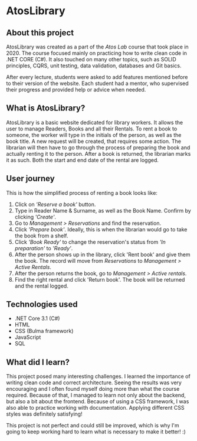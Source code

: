 # AtosLibrary

## About this project
AtosLibrary was created as a part of the *Atos Lab* course that took place in 2020. The course focused mainly on practicing how to write clean code in .NET CORE (C#). It also touched on many other topics, such as SOLID principles, CQRS, unit testing, data validation, databases and Git basics.

After every lecture, students were asked to add features mentioned before to their version of the website. Each student had a mentor, who supervised their progress and provided help or advice when needed.

## What is AtosLibrary?
AtosLibrary is a basic website dedicated for library workers. It allows the user to manage Readers, Books and all their Rentals. 
To rent a book to someone, the worker will type in the initials of the person, as well as the book title. A new request will be created, that requires some action. The librarian will then have to go through the process of preparing the book and actually renting it to the person. After a book is returned, the librarian marks it as such. Both the start and end date of the rental are logged.

## User journey
This is how the simplified process of renting a book looks like:
1. Click on *'Reserve a book'* button.
2. Type in Reader Name & Surname, as well as the Book Name. Confirm by clicking *'Create'*.
3. Go to *Management > Reservations* and find the reservation.
4. Click *'Prepare book'*. Ideally, this is when the librarian would go to take the book from a shelf.
5. Click *'Book Ready'* to change the reservation's status from *'In preparation'* to *'Ready'*.
6. After the person shows up in the library, click 'Rent book' and give them the book. The record will move from *Reservations* to *Management > Active Rentals*.
7. After the person returns the book, go to *Management > Active rentals*.
8. Find the right rental and click 'Return book'. The book will be returned and the rental logged.

## Technologies used
- .NET Core 3.1 (C#)
- HTML
- CSS (Bulma framework)
- JavaScript
- SQL

## What did I learn?
This project posed many interesting challenges. I learned the importance of writing clean code and correct architecture. Seeing the results was very encouraging and I often found myself doing more than what the course required. Because of that, I managed to learn not only about the backend, but also a bit about the frontend. Because of using a CSS framework, I was also able to practice working with documentation. Applying different CSS styles was definitely satisfying! 

This project is not perfect and could still be improved, which is why I'm going to keep working hard to learn what is necessary to make it better! :) 
